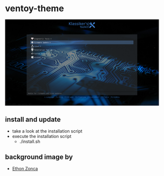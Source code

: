 # ventoy-theme

![screenshot](screenshot.png)

## install and update

- take a look at the installation script
- execute the installation script
    - ./install.sh

## background image by

- [Ethon Zonca](https://protofusion.org/wordpress/2011/08/pcb-backgrounds/)
